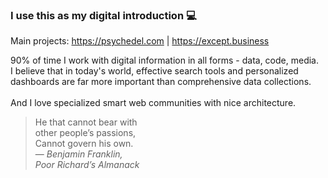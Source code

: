 ### I use this as my digital introduction 💻

Main projects: https://psychedel.com | https://except.business

90% of time I work with digital information in all forms - data, code, media. <br>
I believe that in today's world, effective search tools and personalized dashboards are far more important than comprehensive data collections.
<br><br>
And I love specialized smart web communities with nice architecture.


>He that cannot bear with<br>
>other people’s passions,<br>
>Cannot govern his own.<br>
>&mdash; *Benjamin Franklin,*<br>
>*Poor Richard’s Almanack*

